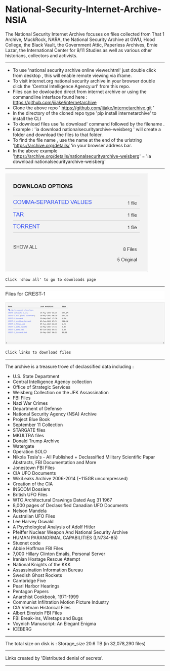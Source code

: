 # National-Security-Internet-Archive-NSIA
The National Security Internet Archive focuses on files collected from That 1 Archive, MuckRock, NARA, the National Security Archive at GWU, Hood College, 
the Black Vault, the Government Attic, Paperless Archives, Ernie Lazar, the International Center for 9/11 Studies as well as various other historians, 
collectors and activists.

--------------------------------------------------------------------------------------------------------------------------------------------------------------
* To use 'national security archive online viewer.html' just double click from desktop , this will enable remote viewing via iframe.
* To visit internet.org national security archive in your browser double click the 'Central Intelligence Agency.url' from this repo.
* Files can be dowloaded direct from internet archive or using the commandline interface found here : https://github.com/jjjake/internetarchive
* Clone the above repo ' https://github.com/jjjake/internetarchive.git '
* In the directory of the cloned repo type 'pip install internetarchive' to install the CLI
* To download files use 'ia download' command followed by the filename .
* Example : 'ia download nationalsecurityarchive-weisberg '  will create a folder and download the files to that folder.
* To find the file name , use the name at the end of the urlstring 'https://archive.org/details/ 'in your browser address bar.
* In the above example 'https://archive.org/details/nationalsecurityarchive-weisberg' = 'ia download nationalsecurityarchive-weisberg'
-----------------------------------------------------------------------------------------------------------------------------------------------------------
  ![Alt Text](show-all.png)


    Click 'show all' to go to downloads page
--------------------------------------------------------------------------------------------------------------------------------------------------------------
 ![Alt Text](downloads.png)

    Click links to download files

-------------------------------------------------------------------------------------------------------------------------------------------------------------
The archive is a treasure trove of declassified data including :

* U.S. State Department
* Central Intelligence Agency collection
* Office of Strategic Services
* Weisberg Collection on the JFK Assassination
* FBI Files
* Nazi War Crimes
* Department of Defense
* National Security Agency (NSA) Archive
* Project Blue Book
* September 11 Collection
* STARGATE files
* MKULTRA files
* Donald Trump Archive
* Watergate
* Operation SOLO
* Nikola Tesla's - All Published + Declassified Military Scientific Papar Abstracts, FBI Documentation and More
* Jonestown FBI Files
* CIA UFO Documents
* WikiLeaks Archive 2006-2014 (~115GB uncompressed)
* Creation of the CIA
* INSCOM Dossiers
* British UFO Files
* WTC Architectural Drawings Dated Aug 31 1967
* 8,000 pages of Declassified Canadian UFO Documents
* Nelson Mandela
* Australian UFO Files
* Lee Harvey Oswald
* A Psychological Analysis of Adolf Hitler
* Pfeiffer Nuclear Weapon And National Security Archive
* HUMAN PARANORMAL CAPABILITIES (LN734-85)
* Stuxnet code
* Abbie Hoffman FBI Files
* 7,000 Hillary Clinton Emails, Personal Server
* Iranian Hostage Rescue Attempt
* National Knights of the KKK
* Assassination Information Bureau
* Swedish Ghost Rockets
* Cambridge Five
* Pearl Harbor Hearings
* Pentagon Papers
* Anarchist Cookbook, 1971-1999
* Communist Infiltration Motion Picture Industry
* CIA Vietnam Historical Files
* Albert Einstein FBI Files
* FBI Break-ins, Wiretaps and Bugs
* Voynich Manuscript: An Elegant Enigma
* ICEBERG
-----------------------------------------------------------------------------------------------------------------------------------------
 
The total size on disk is : Storage_size 20.6 TB (in 32,078,290 files)

-----------------------------------------------------------------------------------------------------------------------------------------
Links created by 'Distributed denial of secrets'.

----------------------------------------------------------------------------------------------------------------------------------------
